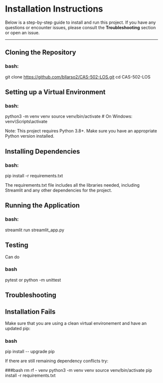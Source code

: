  # Installation Instructions

Below is a step-by-step guide to install and run this project. If you have any questions or encounter issues, please consult the **Troubleshooting** section or open an issue.

---

## Cloning the Repository
### bash:
git clone https://github.com/bllarso2/CAS-502-LOS.git
cd CAS-502-LOS

## Setting up a Virtual Environment
### bash:
python3 -m venv venv
source venv/bin/activate   # On Windows: venv\Scripts\activate

Note: This project requires Python 3.8+. Make sure you have an appropriate Python version installed.

## Installing Dependencies
### bash:
pip install -r requirements.txt

The requirements.txt file includes all the libraries needed, including Streamlit and any other dependencies for the project.

## Running the Application
### bash:
streamlit run streamlit_app.py

## Testing 
Can do 
### bash
pytest
or
python -m unittest


## Troubleshooting
## Installation Fails
Make sure that you are using a clean virtual environement and have an updated pip:

### bash
pip install -- upgrade pip

If there are still remaining dependency conflicts try:

###bash
rm rf - venv
python3 -m venv venv
source venv/bin/activate
pip install -r requirements.txt

